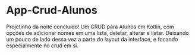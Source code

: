 # App-Crud-Alunos
Projetinho da noite concluído! Um CRUD para Alunos em Kotlin, com opções de adicionar nomes em uma lista, deletar, alterar e listar. Deixando um pouco de lado dessa vez a parte do layout da interface, e focando especialmente no crud em si.
